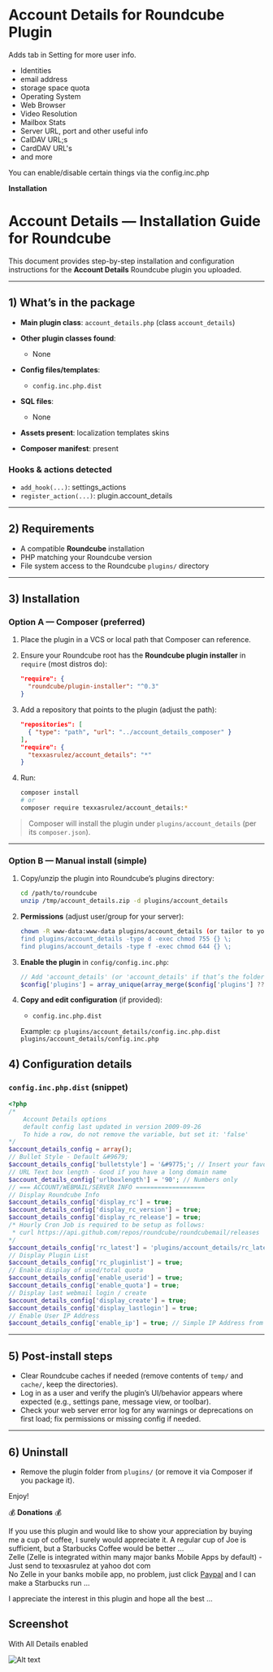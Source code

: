 # Account Details for Roundcube Plugin

Adds tab in Setting for more user info. 
* Identities
* email address
* storage space quota
* Operating System
* Web Browser
* Video Resolution
* Mailbox Stats
* Server URL, port and other useful info
* CalDAV URL;s
* CardDAV URL's
* and more

You can enable/disable certain things via the config.inc.php

**Installation**

# Account Details — Installation Guide for Roundcube

This document provides step-by-step installation and configuration instructions for the **Account Details** Roundcube plugin you uploaded.

---

## 1) What’s in the package
- **Main plugin class**: `account_details.php` (class `account_details`)
- **Other plugin classes found**:
  - None

- **Config files/templates**:
  - `config.inc.php.dist`

- **SQL files**:
  - None

- **Assets present**: localization templates skins
- **Composer manifest**: present

### Hooks & actions detected
- `add_hook(...)`: settings_actions
- `register_action(...)`: plugin.account_details

---

## 2) Requirements
- A compatible **Roundcube** installation
- PHP matching your Roundcube version
- File system access to the Roundcube `plugins/` directory

---

## 3) Installation

### Option A — Composer (preferred)
1. Place the plugin in a VCS or local path that Composer can reference.
2. Ensure your Roundcube root has the **Roundcube plugin installer** in `require` (most distros do):

   ```json
   "require": {
     "roundcube/plugin-installer": "^0.3"
   }
   ```

3. Add a repository that points to the plugin (adjust the path):

   ```json
   "repositories": [
     { "type": "path", "url": "../account_details_composer" }
   ],
   "require": {
     "texxasrulez/account_details": "*"
   }
   ```

4. Run:
   ```bash
   composer install
   # or
   composer require texxasrulez/account_details:*
   ```

> Composer will install the plugin under `plugins/account_details` (per its `composer.json`).
---

### Option B — Manual install (simple)
1. Copy/unzip the plugin into Roundcube’s plugins directory:
   ```bash
   cd /path/to/roundcube
   unzip /tmp/account_details.zip -d plugins/account_details
   ```

2. **Permissions** (adjust user/group for your server):
   ```bash
   chown -R www-data:www-data plugins/account_details (or tailor to your server's user:group)
   find plugins/account_details -type d -exec chmod 755 {} \;
   find plugins/account_details -type f -exec chmod 644 {} \;
   ```

3. **Enable the plugin** in `config/config.inc.php`:
   ```php
   // Add 'account_details' (or 'account_details' if that’s the folder name)
   $config['plugins'] = array_unique(array_merge($config['plugins'] ?? [], ['account_details']));
   ```

4. **Copy and edit configuration** (if provided):
   - `config.inc.php.dist`

   Example: `cp plugins/account_details/config.inc.php.dist plugins/account_details/config.inc.php`

## 4) Configuration details
### `config.inc.php.dist` (snippet)
```php
<?php
/*
	Account Details options
	default config last updated in version 2009-09-26
	To hide a row, do not remove the variable, but set it: 'false'
*/
$account_details_config = array();
// Bullet Style - Default &#9679;
$account_details_config['bulletstyle'] = '&#9775;'; // Insert your favorite unicode here. https://www.w3schools.com/charsets/ref_utf_misc_symbols.asp
// URL Text box length - Good if you have a long domain name
$account_details_config['urlboxlength'] = '90'; // Numbers only
// === ACCOUNT/WEBMAIL/SERVER INFO ===================
// Display Roundcube Info
$account_details_config['display_rc'] = true;
$account_details_config['display_rc_version'] = true;
$account_details_config['display_rc_release'] = true;
/* Hourly Cron Job is required to be setup as follows: 
 * curl https://api.github.com/repos/roundcube/roundcubemail/releases | grep tag_name | grep -o "[0-9].[0-9].[0-9]\{1,\}" | sort -n | tail -1 >> /path_to_roundcube/plugins/account_details/rc_latest.txt
*/
$account_details_config['rc_latest'] = 'plugins/account_details/rc_latest.txt';
// Display Plugin List
$account_details_config['rc_pluginlist'] = true;
// Enable display of used/total quota
$account_details_config['enable_userid'] = true;
$account_details_config['enable_quota'] = true;
// Display last webmail login / create
$account_details_config['display_create'] = true;
$account_details_config['display_lastlogin'] = true;
// Enable User IP Address
$account_details_config['enable_ip'] = true; // Simple IP Address from your system IP Only - Shows LAN IP if behind firewall
```
---

## 5) Post-install steps
- Clear Roundcube caches if needed (remove contents of `temp/` and `cache/`, keep the directories).
- Log in as a user and verify the plugin’s UI/behavior appears where expected (e.g., settings pane, message view, or toolbar).
- Check your web server error log for any warnings or deprecations on first load; fix permissions or missing config if needed.

---

## 6) Uninstall
- Remove the plugin folder from `plugins/` (or remove it via Composer if you package it).

Enjoy!

:moneybag: **Donations** :moneybag:

If you use this plugin and would like to show your appreciation by buying me a cup of coffee, I surely would appreciate it. A regular cup of Joe is sufficient, but a Starbucks Coffee would be better ... \
Zelle (Zelle is integrated within many major banks Mobile Apps by default) - Just send to texxasrulez at yahoo dot com \
No Zelle in your banks mobile app, no problem, just click [Paypal](https://paypal.me/texxasrulez?locale.x=en_US) and I can make a Starbucks run ...

I appreciate the interest in this plugin and hope all the best ...

**Screenshot**
-----------
With All Details enabled

![Alt text](/tests/ad-screenshot1.png?raw=true "Account Details Screenshot")
